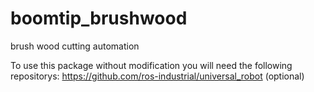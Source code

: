 # boomtip_brushwood
brush wood cutting automation

To use this package without modification you will need the following repositorys:
https://github.com/ros-industrial/universal_robot (optional)

